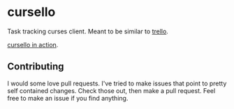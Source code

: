 # cursello
Task tracking curses client.  Meant to be similar to [trello](https://trello.com).

[cursello in action](https://asciinema.org/a/0JOBOGdB7Wuk7R8wHqXq9J1FS).

## Contributing
I would some love pull requests.  I've tried to make issues that point to pretty self contained changes.  Check those out, then make a pull request.
Feel free to make an issue if you find anything.
